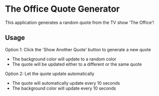 # The Office Quote Generator

This application generates a random quote from the TV show 'The Office'!

## Usage

Option 1: Click the 'Show Another Quote' button to generate a new quote
- The background color will update to a random color
- The quote will be updated either to a different or the same quote

Option 2: Let the quote update automatically
- The quote will automatically update every 10 seconds
- The background color will update every 10 seconds
